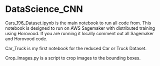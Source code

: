 # DataScience_CNN

Cars_196_Dataset.ipynb is the main notebook to run all code from. This notebook is designed to run on AWS Sagemaker with distributed training using Horovood. If you are running it locally comment out all Sagemaker and Horovood code.

Car_Truck is my first notebook for the reduced Car or Truck Dataset.

Crop_Images.py is a script to crop images to the bounding boxes.
